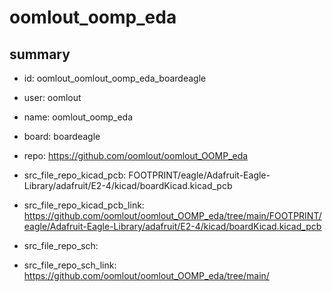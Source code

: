# oomlout_oomp_eda
 
## summary 
* id: oomlout_oomlout_oomp_eda_boardeagle
* user: oomlout
* name: oomlout_oomp_eda
* board: boardeagle
* repo: https://github.com/oomlout/oomlout_OOMP_eda
* src_file_repo_kicad_pcb: FOOTPRINT/eagle/Adafruit-Eagle-Library/adafruit/E2-4/kicad/boardKicad.kicad_pcb
* src_file_repo_kicad_pcb_link: https://github.com/oomlout/oomlout_OOMP_eda/tree/main/FOOTPRINT/eagle/Adafruit-Eagle-Library/adafruit/E2-4/kicad/boardKicad.kicad_pcb


* src_file_repo_sch: 
* src_file_repo_sch_link: https://github.com/oomlout/oomlout_OOMP_eda/tree/main/




